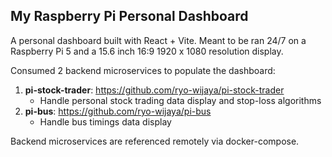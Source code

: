 ## My Raspberry Pi Personal Dashboard

A personal dashboard built with React + Vite. Meant to be ran 24/7 on a Raspberry Pi 5 and a 15.6 inch 16:9 1920 x 1080 resolution display.

Consumed 2 backend microservices to populate the dashboard:

1. **pi-stock-trader**: https://github.com/ryo-wijaya/pi-stock-trader
   - Handle personal stock trading data display and stop-loss algorithms
2. **pi-bus**: https://github.com/ryo-wijaya/pi-bus
   - Handle bus timings data display

Backend microservices are referenced remotely via docker-compose.
